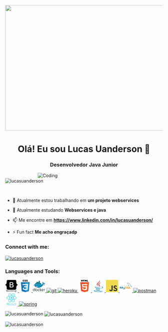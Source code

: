 <img height="400" width="1000" src="https://user-images.githubusercontent.com/104622435/215501438-1b3b478e-610e-4597-8ddc-1a301780facc.png">
<h1 align="center">Olá! Eu sou Lucas Uanderson 🤟</h1>
<h3 align="center">Desenvolvedor Java Junior</h3>
<img align="right" alt="Coding" width="400" src="https://user-images.githubusercontent.com/104622435/215501402-53c64e49-fbd8-4d72-ae07-a06704a1bb37.gif">
<p align="left"> <img src="https://komarev.com/ghpvc/?username=lucasuanderson&label=Profile%20views&color=0e75b6&style=flat" alt="lucasuanderson" /> </p>

<p align="left"> <a href="https://twitter.com/" target="blank"><img src="https://img.shields.io/twitter/follow/?logo=twitter&style=for-the-badge" alt="" /></a> </p>

- 🔭 Atualmente estou trabalhando em **um projeto webservices**

- 🌱 Atualmente estudando **Webservices e java**

- 📫 Me encontre em **https://www.linkedin.com/in/lucasuanderson/**

- ⚡ Fun fact **Me acho engraçadp**

<h3 align="left">Connect with me:</h3>
<p align="left">
<a href="https://linkedin.com/in/lucasuanderson" target="blank"><img align="center" src="https://raw.githubusercontent.com/rahuldkjain/github-profile-readme-generator/master/src/images/icons/Social/linked-in-alt.svg" alt="lucasuanderson" height="30" width="40" /></a>
</p>

<h3 align="left">Languages and Tools:</h3>
<p align="left"> <a href="https://getbootstrap.com" target="_blank" rel="noreferrer"> <img src="https://raw.githubusercontent.com/devicons/devicon/master/icons/bootstrap/bootstrap-plain-wordmark.svg" alt="bootstrap" width="40" height="40"/> </a> <a href="https://www.w3schools.com/css/" target="_blank" rel="noreferrer"> <img src="https://raw.githubusercontent.com/devicons/devicon/master/icons/css3/css3-original-wordmark.svg" alt="css3" width="40" height="40"/> </a> <a href="https://www.docker.com/" target="_blank" rel="noreferrer"> <img src="https://raw.githubusercontent.com/devicons/devicon/master/icons/docker/docker-original-wordmark.svg" alt="docker" width="40" height="40"/> </a> <a href="https://git-scm.com/" target="_blank" rel="noreferrer"> <img src="https://www.vectorlogo.zone/logos/git-scm/git-scm-icon.svg" alt="git" width="40" height="40"/> </a> <a href="https://heroku.com" target="_blank" rel="noreferrer"> <img src="https://www.vectorlogo.zone/logos/heroku/heroku-icon.svg" alt="heroku" width="40" height="40"/> </a> <a href="https://www.w3.org/html/" target="_blank" rel="noreferrer"> <img src="https://raw.githubusercontent.com/devicons/devicon/master/icons/html5/html5-original-wordmark.svg" alt="html5" width="40" height="40"/> </a> <a href="https://www.java.com" target="_blank" rel="noreferrer"> <img src="https://raw.githubusercontent.com/devicons/devicon/master/icons/java/java-original.svg" alt="java" width="40" height="40"/> </a> <a href="https://developer.mozilla.org/en-US/docs/Web/JavaScript" target="_blank" rel="noreferrer"> <img src="https://raw.githubusercontent.com/devicons/devicon/master/icons/javascript/javascript-original.svg" alt="javascript" width="40" height="40"/> </a> <a href="https://www.mysql.com/" target="_blank" rel="noreferrer"> <img src="https://raw.githubusercontent.com/devicons/devicon/master/icons/mysql/mysql-original-wordmark.svg" alt="mysql" width="40" height="40"/> </a> <a href="https://postman.com" target="_blank" rel="noreferrer"> <img src="https://www.vectorlogo.zone/logos/getpostman/getpostman-icon.svg" alt="postman" width="40" height="40"/> </a> <a href="https://reactjs.org/" target="_blank" rel="noreferrer"> <img src="https://raw.githubusercontent.com/devicons/devicon/master/icons/react/react-original-wordmark.svg" alt="react" width="40" height="40"/> </a> <a href="https://spring.io/" target="_blank" rel="noreferrer"> <img src="https://www.vectorlogo.zone/logos/springio/springio-icon.svg" alt="spring" width="40" height="40"/> </a> </p>

<p><img align="left" src="https://github-readme-stats.vercel.app/api/top-langs?username=lucasuanderson&show_icons=true&locale=en&layout=compact" alt="lucasuanderson" /></p>

<p>&nbsp;<img align="center" src="https://github-readme-stats.vercel.app/api?username=lucasuanderson&show_icons=true&locale=en" alt="lucasuanderson" /></p>

<p><img align="center" src="https://github-readme-streak-stats.herokuapp.com/?user=lucasuanderson&" alt="lucasuanderson" /></p>
